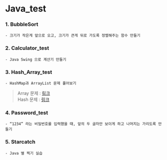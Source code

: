 # Java_test

### 1. BubbleSort
	- 크기가 작은게 앞으로 오고, 크기가 큰게 뒤로 가도록 정렬해주는 함수 만들기

### 2. Calculator_test
	- Java Swing 으로 계산기 만들기

### 3. Hash_Array_test
	- HashMap과 ArrayList 문제 풀어보기   
   
> Array 문제 : [링크](https://power-wormhole-8f6.notion.site/ArrayList-709958f259da4935a61159e41e4ce7a6)   
> Hash 문제 : [링크](https://power-wormhole-8f6.notion.site/Hash-419ff718922c46adba28b353d4b2e693)   

### 4. Password_test
	- “1234” 라는 비밀번호를 입력했을 때, 앞의 두 글자만 보이게 하고 나머지는 가리도록 만들기

### 5. Starcatch
	- Java 별 찍기 실습
